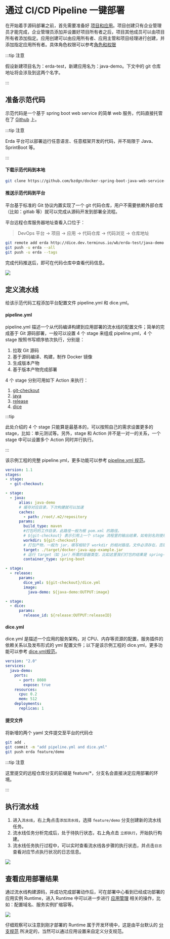 # 通过 CI/CD Pipeline 一键部署

在开始着手源码部署之前，首先需要准备好 [项目和应用](../platform-design.md#项目和应用)。项目创建只有企业管理员才能完成，企业管理员添加并设置好项目所有者之后，项目其他成员可以由项目所有者添加指定。应用创建可以由应用所有者、应用主管和项目经理进行创建，并添加指定应用所有者。具体角色权限可以参考[角色和权限](../platform-design.md#角色和权限)

:::tip 注意

假设新建项目名为：erda-test，新建应用名为：java-demo。下文中的 git 仓库地址将会涉及到这两个名字。

:::

## 准备示范代码

示范代码是一个基于 spring boot web service 的简单 web 服务，代码直接托管在了 [Github](https://github.com/bzdgn/docker-spring-boot-java-web-service-example.git) 上。

:::tip 注意

Erda 平台可以部署运行任意语言、任意框架开发的代码，并不局限于 Java、SprintBoot 等。

:::

#### 下载示范代码到本地

```bash
git clone https://github.com/bzdgn/docker-spring-boot-java-web-service-example.git
```

#### 推送示范代码到平台

平台基于标准的 Git 协议内置实现了一个 git 代码仓库，用户不需要依赖外部仓库（比如：gitlab 等）就可以完成从源码开发到部署全流程。

平台远程仓库服务器地址查看入口位于：

> DevOps 平台 -> 项目 -> 应用 -> 代码仓库 -> 代码浏览 -> 仓库地址

```bash
git remote add erda http://dice.dev.terminus.io/wb/erda-test/java-demo
git push -u erda --all
git push -u erda --tags
```

完成代码推送后，即可在代码仓库中查看代码信息。

![](http://terminus-paas.oss-cn-hangzhou.aliyuncs.com/paas-doc/2020/06/15/b2734916-2970-409a-8c20-c69b461caf26.png)

## 定义流水线

给该示范代码工程添加平台配置文件 pipeline.yml 和 dice.yml。

#### pipeline.yml

pipeline.yml 描述一个从代码编译构建到应用部署的流水线的配置文件；简单的完成基于 Git 源码部署，一般可以设置 4 个 stage 来组成 pipeline.yml，4 个 stage 按照书写顺序依次执行，分别是：

1. 拉取 Git 源码
2. 基于源码编译、构建，制作 Docker 镜像
3. 生成版本产物
4. 基于版本产物完成部署

4 个 stage 分别可用如下 Action 来执行：

1. [git-checkout](https://www.erda.cloud/market/action/git-checkout)
2. [java](https://www.erda.cloud/market/action/java)
3. [release](https://www.erda.cloud/market/action/release)
4. [dice](https://www.erda.cloud/market/action/dice)

:::tip

此处介绍的 4 个 stage 只能算是最基本的，可以按照自己的需求设置更多的 stage，比如：单元测试等。另外，stage 和 Action 并不是一对一的关系，一个 stage 中可以设置多个 Action 同时并行执行。

:::

该示例工程的完整 pipeline.yml，更多功能可以参考 [pipeline.yml 规范](./pipeline.md)。

```yaml
version: 1.1
stages:
- stage:
  - git-checkout:

- stage:
  - java:
      alias: java-demo
      # 缓存对应目录，下次构建就可以加速
      caches:
        - path: /root/.m2/repository
      params:
        build_type: maven
        #打包时的工作目录，此路径一般为根 pom.xml 的路径。
        # ${git-checkout} 表示引用上一个 stage 流程里的输出结果，如有别名则使用别名表示
        workdir: ${git-checkout}
        # 打包产物，一般为 jar，填写相较于 workdir 的相对路径。文件必须存在，否则将会出错。
        target: ./target/docker-java-app-example.jar
        # 运行 target（如 jar）所需的容器类型，比如这里我们打包的结果是 spring-boot 的 fat jar，故使用 spring-boot container
        container_type: spring-boot

- stage:
  - release:
      params:
        dice_yml: ${git-checkout}/dice.yml
        image:
          java-demo: ${java-demo:OUTPUT:image}

- stage:
  - dice:
      params:
        release_id: ${release:OUTPUT:releaseID}
```

#### dice.yml

dice.yml 是描述一个应用的服务架构，对 CPU、内存等资源的配置，服务插件的依赖关系以及发布形式的 yml 配置文件；以下是该示例工程的 dice.yml，更多功能可以参考 [dice.yml规范](./dice-yml.md)。

```yaml
version: "2.0"
services:
  java-demo:
    ports:
      - port: 8080
        expose: true
    resources:
      cpu: 0.2
      mem: 512
    deployments:
      replicas: 1
```

#### 提交文件

将新增的两个 yaml 文件提交至平台的代码仓

```bash
git add .
git commit -m "add pipeline.yml and dice.yml"
git push erda feature/demo
```

:::tip 注意

这里提交的远程仓库分支的前缀是 feature/*，分支名会直接决定应用部署的环境。

:::

## 执行流水线

1. 进入`流水线`，右上角点击`添加流水线`，选择 `feature/demo` 分支创建新的流水线任务。
2. 流水线任务分析完成后，处于待执行状态，右上角点击 `立即执行`，开始执行构建。
3. 流水线任务执行过程中，可以实时查看流水线各步骤的执行状态，并点击`日志`查看对应节点执行状况的日志信息。

![](http://terminus-paas.oss-cn-hangzhou.aliyuncs.com/paas-doc/2020/06/11/0fc68583-4a77-4eda-a553-affe74bf1bab.gif)

## 查看应用部署结果

通过流水线构建源码，并成功完成部署动作后，可在部署中心看到已经成功部署的应用实例 Runtime，进入 Runtime 中可以进一步进行 [应用管理](/manual/deploy/management.md) 相关的操作，比如：配置域名、服务实例扩缩容等。

![](http://terminus-paas.oss-cn-hangzhou.aliyuncs.com/paas-doc/2020/06/10/4352a321-7351-4d8b-a9db-2db087deaa4a.png)

仔细观察可以注意到刚才部署的 Runtime 属于开发环境中，这是由平台默认的 [分支规范](../../guides/application/deploy/branch-rule.md) 所决定的，当然可以通过应用设置来自定义分支规范。
